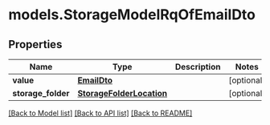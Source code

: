 # models.StorageModelRqOfEmailDto
## Properties
Name | Type | Description | Notes
------------ | ------------- | ------------- | -------------
**value** | [**EmailDto**](EmailDto.md) |  | [optional] 
**storage_folder** | [**StorageFolderLocation**](StorageFolderLocation.md) |  | [optional] 



[[Back to Model list]](README.md#documentation-for-models) [[Back to API list]](README.md#documentation-for-api-endpoints) [[Back to README]](README.md)


